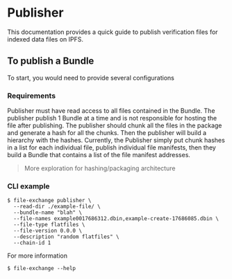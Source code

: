 # Publisher

This documentation provides a quick guide to publish verification files for indexed data files on IPFS. 

## To publish a Bundle

To start, you would need to provide several configurations

### Requirements

Publisher must have read access to all files contained in the Bundle. The publisher publish 1 Bundle at a time and is not responsible for hosting the file after publishing. The publisher should chunk all the files in the package and generate a hash for all the chunks. Then the publisher will build a hierarchy with the hashes. Currently, the Publisher simply put chunk hashes in a list for each individual file, publish individual file manifests, then they build a Bundle that contains a list of the file manifest addresses. 

> More exploration for hashing/packaging architecture


### CLI example
```
$ file-exchange publisher \
  --read-dir ./example-file/ \
  --bundle-name "blah" \
  --file-names example0017686312.dbin,example-create-17686085.dbin \
  --file-type flatfiles \
  --file-version 0.0.0 \
  --description "random flatfiles" \
  --chain-id 1
```

For more information 
```
$ file-exchange --help
```
